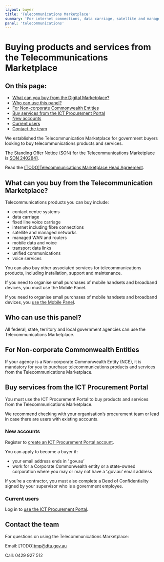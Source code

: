 ```yaml
---
layout: buyer
title: 'Telecommunications Marketplace'
summary: 'For internet connections, data carriage, satellite and managed networks'
panel: 'telecommunications'
---
```


# Buying products and services from the Telecommunications Marketplace

<nav class="au-inpage-nav-links" aria-label="in page navigation">
  <h2 class="au-inpage-nav-links__heading">On this page:</h2>
  <ul class="au-link-list">
    <li><a href="#what-can-you-buy">What can you buy from the Digital Marketplace?</a></li>
    <li><a href="#who-can-use-this-panel">Who can use this panel?</a></li>
    <li><a href="#non-corporate-commonwealth-entities">For Non-corporate Commonwealth Entities</a></li>
    <li><a href="#buy-services-from-the-ict-procurement-portal">Buy services from the ICT Procurement Portal</a></li>
    <li><a href="#new-accounts">New accounts</a></li>
    <li><a href="#current-users">Current users</a></li>
    <li><a href="#contact-the-team">Contact the team</a></li>
  </ul>
</nav>

We established the Telecommunication Marketplace for government buyers looking to buy telecommunications products and services.

The Standing Offer Notice (SON) for the Telecommunications Marketplace is <a href="https://www.tenders.gov.au/Son/Show/fe5fa4fb-f204-8d9e-0cf8-73240c00b6fc" target="_blank" rel="external noreferrer">SON 2402841</a>.

Read the <a href="#" target="_blank" rel="external noreferrer">[TODO]Telecommunications Marketplace Head Agreement</a>.

## <span name="what-can-you-buy">What can you buy from the Telecommunication Marketplace?</span>

Telecommunications products you can buy include:

- contact centre systems
- data carriage
- fixed line voice carriage
- internet including fibre connections
- satellite and managed networks
- managed WAN and routers
- mobile data and voice
- transport data links
- unified communications
- voice services

You can also buy other associated services for telecommunications products, including installation, support and maintenance.

If you need to organise small purchases of mobile handsets and broadband devices, you must use the Mobile Panel.

If you need to organise small purchases of mobile handsets and broadband devices, you [use the Mobile Panel](/buyer/products-and-services/mobile).

## <span name="who-can-use-this-panel">Who can use this panel?</span>

All federal, state, territory and local government agencies can use the Telecommunications Marketplace.

## <span name="non-corporate-commonwealth-entities">For Non-corporate Commonwealth Entities</span>

If your agency is a Non-corporate Commonwealth Entity (NCE), it is mandatory for you to purchase telecommunications products and services from the Telecommunications Marketplace.

## <span name="buy-services-from-the-ict-procurement-portal">Buy services from the ICT Procurement Portal</span>

You must use the ICT Procurement Portal to buy products and services from the Telecommunications Marketplace.

We recommend checking with your organisation’s procurement team or lead in case there are users with existing accounts.

### <span name="new-accounts">New accounts</span>

Register to <a href="https://ictprocurement.service-now.com/register/self_register?type=sp" target="_blank" rel="external noreferrer">create an ICT Procurement Portal account</a>.

You can apply to become a buyer if:

- your email address ends in ‘.gov.au’
- work for a Corporate Commonwealth entity or a state-owned corporation where you may or may not have a ‘.gov.au’ email address

If you’re a contractor, you must also complete a Deed of Confidentiality signed by your supervisor who is a government employee.

### <span name="current-users">Current users</span>

Log in to <a href="https://ictprocurement.service-now.com/sp" target="_blank" rel="external noreferrer">use the ICT Procurement Portal</a>.

## <span name="contact-the-team">Contact the team</span>

For questions on using the Telecommunications Marketplace:

Email: [TODO]tmp@dta.gov.au

Call: 0429 927 512
